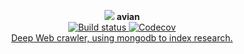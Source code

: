 <p align="center">
    <img src="https://raw.githubusercontent.com/iomonad/avian/master/project/artworks/banner.png"/>
    <b>avian</b><br>   
    <a href='https://travis-ci.org/iomonad/avian'>
        <img src='https://travis-ci.org/iomonad/avian.svg?branch=master' alt='Build status'/>
    </a>
    <a href="https://codecov.io/gh/iomonad/avian">
        <img src="https://codecov.io/gh/iomonad/avian/branch/master/graph/badge.svg" alt="Codecov" />
    </a>
    <br>
    <u>Deep Web crawler, using mongodb to index research.</u>
</p>
